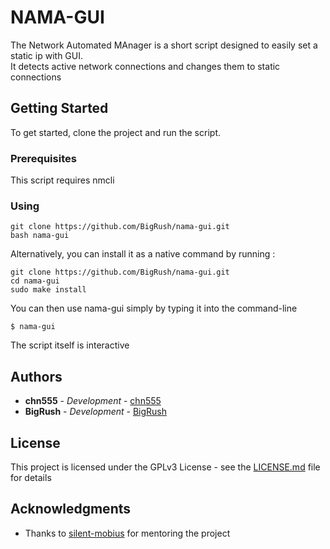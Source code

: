 # NAMA-GUI

The Network Automated MAnager is a short script designed to easily set a static ip with GUI.  
It detects active network connections and changes them to static connections


## Getting Started

To get started, clone the project and run the script.

### Prerequisites

This script requires nmcli

### Using

```
git clone https://github.com/BigRush/nama-gui.git
bash nama-gui
```
Alternatively, you can install it as a native command by running : 

```
git clone https://github.com/BigRush/nama-gui.git
cd nama-gui
sudo make install
```
You can then use nama-gui simply by typing it into the command-line

```
$ nama-gui
```

The script itself is interactive


## Authors

* **chn555** - *Development* - [chn555](https://github.com/chn555)
* **BigRush** - *Development* - [BigRush](https://github.com/BigRush)

## License

This project is licensed under the GPLv3 License - see the [LICENSE.md](LICENSE.md) file for details

## Acknowledgments

* Thanks to  [silent-mobius](https://github.com/silent-mobius) for mentoring the project
